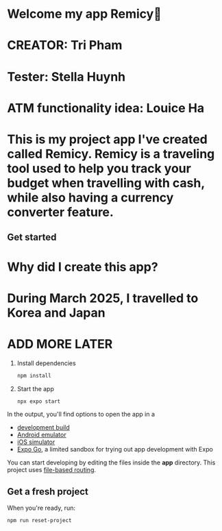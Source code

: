 # Welcome my app Remicy👋
# CREATOR: Tri Pham
# Tester: Stella Huynh
# ATM functionality idea: Louice Ha

# This is my project app I've created called Remicy. Remicy is a traveling tool used to help you track your budget when travelling with cash, while also having a currency converter feature.
## Get started
# Why did I create this app?
  # During March 2025, I travelled to Korea and Japan
  # **ADD MORE LATER**

1. Install dependencies

   ```bash
   npm install
   ```

2. Start the app

   ```bash
   npx expo start
   ```

In the output, you'll find options to open the app in a

- [development build](https://docs.expo.dev/develop/development-builds/introduction/)
- [Android emulator](https://docs.expo.dev/workflow/android-studio-emulator/)
- [iOS simulator](https://docs.expo.dev/workflow/ios-simulator/)
- [Expo Go](https://expo.dev/go), a limited sandbox for trying out app development with Expo

You can start developing by editing the files inside the **app** directory. This project uses [file-based routing](https://docs.expo.dev/router/introduction).

## Get a fresh project

When you're ready, run:

```bash
npm run reset-project
```


